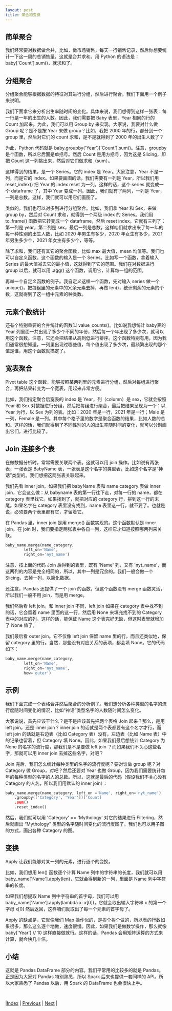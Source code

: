 ```yaml
---
layout: post
title: 聚合和变换
---
```


## 简单聚合

我们经常要对数据做合并，比如，做市场销售，每天一行销售记录，然后你想要统计一下这一周的总销售量，这就是合并求和。用 Python 的语法是：baby['Count'].sum()，就求和了。

## 分组聚合

分组聚合能够根据数据的特征对其进行分组，然后进行聚合。我们下面用一个例子来说明。

我们下面拿它来分析出生率随时间的变化。具体来说，我们想得到这样一张表：每一行是一年的出生的人数。因此，我们需要把 Baby 表里，Year 相同的行的 Count 加起来。为此，我们可以用 Group by 来实现。大家说，我要对什么做 Group 呢？是不是按 Year 来做 group？比如，我把 2000 年的行，都分到一个 group 里，然后对它们的 count 求和，是不是就得到了 2000 年的出生人数了？

为此，Python 代码就是 baby.groupby('Year')['Count'].sum()。注意，groupby 是个函数，所以它后面是单括号。然后 Count 是用方括号，因为这是 Slicing，即把 Count 这一列挑出来，然后对它们做求和（sum）。

这样得到的结果，是一个 Series。它的 index 是 Year。大家注意，Year 不是一列，而是它的 index。如果要画图的话，我们需要有一列是 Year，所以我们用 reset_index() 把 Year 的 index reset 为一列。这样的话，这个 series 就变成一个 dataframe 了，其中 Year 变成一列。因此，我们就有了两列，一列是 Year，一列是总数。这样，我们就可以用它们画图了。

类似的，我们也可以对多列进行分组聚合。比如，我们拿 Year 和 Sex，来做 group by，然后对 Count 求和，就得到一个两级 index 的 Series。我们用 to_frame() 函数把它转变成一个 dataframe，然后 reset index，它就有三列了：第一列是 year，第二列是 sex，最后一列是总数，这样咱们就求出来了每一年的每一种性别的出生人数，比如 2020 年男生有多少，2020 年女生有多少，2021 年男生多少个，2021 年女生有多少个，等等。

除了求和，我们还有其它的聚合函数，比如 max 最大值，mean 均值等。我们也可以自定义函数。这个函数的输入是一个 Series。比如写一个函数，拿着输入 Series 的最大值减去它的最小值，这就得到了它的范围。我们在对数据进行 group 以后，就可以用 .agg() 这个函数，调用它，计算每一组的范围。

再举一个自定义函数的例子。我自定义这样一个函数，先对输入 series 做一个 unique()，把每组里的元素中的冗余元素去掉，再做 len()，统计剩余的元素的个数，这就得到了这一组中元素的种类数。

## 元素个数统计

还有个特别重要的合并统计的函数叫 value_counts()。比如说我想统计 baby表的 Year 列里面一共出现了多少个不同的年份，然后每一个年出现了多少次，就可以用这个函数。注意，它还会把结果从高到低进行排序。这个函数特别有用，因为我们通常很想知道，一列里出现过哪些值，每个值出现了多少次，最频繁出现的那个值是谁，用这个函数就搞定了。

## 宽表聚合

Pivot table 这个函数，能够按照某两列里的元素进行分组，然后对每组进行聚合，再把结果转变为一个宽表，用起来非常方便。

比如，我们指定聚合后宽表的 index 是 Year，列（column）是 sex，它就会按照 Year 和 Sex 对数据进行分组，然后把每组进行聚合，最后把结果呈现为一个：以 Year 为行，以 Sex 为列的表。比如：2020 年是一行，2021 年是一行；Male 是一列，Female 是一列。其中每个格子里的数字是聚合函数的结果，比如人数的总和。这样的话，我们就得到了不同性别的人的出生率随时间的变化，就可以分别画出它们，进行比较了。

## Join 连接多个表

在做数据分析时，常常需要关联两个表。这就可以用 join 操作。比如说有两张表，一张表是 BabyName 表，一张表是这个名字的类型表，比如这个名字是“神话”类型的。我们想把这两张表关联起来。

我们先看 inner join。如果我们把 babyName 表和 name category 表做 inner join，它会这么做：从 babyname 表的第一行往下走，对每一行的 name，都在 category 表里找它。如果找到了，就把对应的 category 行，拼到这一行的末尾。如果名字在 category 表里没有找到，name 表里这一行，就不要了。也就是说，必须要两个表里都有它，才留着它。

在 Pandas 里，inner join 是用 merge() 函数实现的。这个函数默认是 inner join。在 join 时，我们要指定两张表中各自一列，这样它才知道按照哪两列来关联。

```py
baby_name.merge(name_category, 
        left_on='Name', 
        right_on='nyt_name')
```

注意，按上面的代码 Join 后得到的表里，既有 'Name' 列，又有 'nyt_name'，而这两列的内容是完全相同的，所以，其中一列是冗余的。我们一般会做一个 Slicing，去掉一列，以简化数据。

还注意，Pandas 还提供了一个 join 的函数，但这个函数没有 merge 函数灵活，所以我们一般不用 join，而是用 merge。

我们然后看 left join。和 inner join 不同，left join 如果在 category 表中找不到的话，它会留着 name 里面的这一行，然后用 None 来填充找不到的 Category 表中的对应的列。这样的话，能保证 Name 这个表完好无缺，但这时表里就增加了 None 值了。

我们最后看 outer join。它不仅像 left join 保留 name 里的行，而且还类似地，保留 category 里的行。当然，那些没有对应关系的表项，都会填 None。它的代码如下：

```py
baby_name.merge(name_category,
        left_on='Name',
        right_on='nyt_name',
        how='outer')
```
## 示例

我们下面完成一个表格合并然后聚合的分析例子。我们想分析各种类型的名字的流行度随时间变化的情况，比如“神话”类型名字的人数随时间怎么变化。

大家说说，首先应该干什么？是不是应该首先把两个表格 Join 起来？那么，是用 left join，还是 inner join ? inner join 的话就是两个表都要有这个名字才行，而 left join 的话就是右边表（比如 Category 表）没有，左边表（比如 Name 表）中的记录也留着，但 Category 填 None。因此，如果我们最后想统计 Category 为 None 的名字的流行度，那我们是不是要做 left join ？而如果我们不关心这些名字，那就可以用 inner join 去掉这些名字，对吧？

Join 完后，我们怎么统计每种类型的名字的流行度呢？要对谁做 group 呢？对 Category 做 Group，对吧？然后还要对 Year 也做 Group，因为我们需要统计每年的每种类型的名字的人的总数。所以，这就是最后的代码（假设我们不关心没有 Category 的人名，所以我们用默认的 inner join）：

```py
baby_name.merge(name_category, left_on ='Name', right_on='nyt_name')
    .groupby(['Category', 'Year'])['Count]
    .sum()
    .reset_index()
```

然后，我们就可以用 'Category' == 'Mythology' 对它的结果进行 Filtering，然后就画出 “Mythology” 类型的名字随时间变化的流行度图了。我们也可以用子图的方式，画出各种 Category 的图。

## 变换

Apply 让我们能够对某一列的元素，进行逐个的变换。

比如，我们想用 len() 函数逐个计算 Name 列中的字符串的长度，我们就可以用 baby_name['Name'].apply(len)，它就会得到新的一列，里面是 Name 列中字符串的长度。

如果我们想提取 Name 列中字符串的首字母，我们可以用 baby_name['Name'].apply(lambda x: x[0])，它就会取出输入字符串 x 的第一个字母 x[0] 然后返回，这样咱们就取出了每一个元素的首字母了。

Apply 的缺点是，它就像我们 Map 操作似的，是挨个挨个做的，所以表的行数如果很多，那么这么逐个地做，速度很慢。因此，如果我们是做数学操作，那么就像 baby['Year'] // 10 这样直接做就行。这样的话，Pandas 会用矩阵运算的方式来计算，就会快几十倍。

## 小结

这就是 Pandas DataFrame 部分的内容。我们平常用的比较多的就是 Pandas。正是因为大家对 Pandas 特别熟悉，所以 Spark 后来也提供一套同样的 API。所以大家熟悉了 Pandas 以后，用 Spark 的 DataFrame 也会很快上手。

<br/>

|[Index](../) | [Previous](3-5-subset) | [Next](5-1-sql) |
